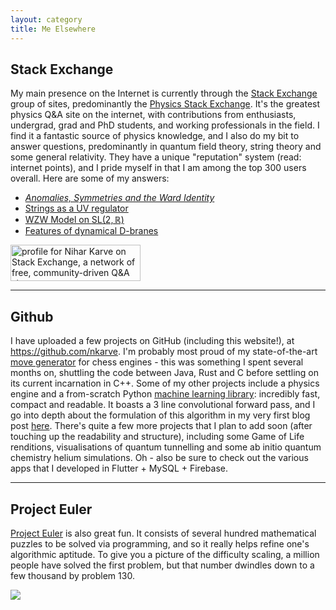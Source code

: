 ```yaml
---
layout: category
title: Me Elsewhere
---
```


## Stack Exchange

My main presence on the Internet is currently through the [Stack Exchange](https://stackexchange.com/) group of sites, predominantly the [Physics Stack Exchange](https://physics.stackexchange.com/). It's the greatest physics Q&A site on the internet, with contributions from enthusiasts, undergrad, grad and PhD students, and working professionals in the field. I find it a fantastic source of physics knowledge, and I also do my bit to answer questions, predominantly in quantum field theory, string theory and some general relativity. They have a unique "reputation" system (read: internet points), and I pride myself in that I am among the top 300 users overall. Here are some of my answers:

- [*Anomalies, Symmetries and the Ward Identity*](https://physics.stackexchange.com/a/629890/231159)
- [Strings as a UV regulator](https://physics.stackexchange.com/a/638676/231159)
- [WZW Model on $\mathrm{SL}(2,\mathbb R)$](https://physics.stackexchange.com/a/645893/231159)
- [Features of dynamical D-branes](https://physics.stackexchange.com/a/631660/231159)

<a href="https://physics.stackexchange.com/users/231159/nihar-karve?tab=answers&sort=newest"><img src="https://stackexchange.com/users/flair/14629989.png" width="208" height="58" alt="profile for Nihar Karve on Stack Exchange, a network of free, community-driven Q&amp;A sites" title="Profile for Nihar Karve on Stack Exchange, a network of free, community-driven Q&amp;A sites"></a>

<hr>

## Github

I have uploaded a few projects on GitHub (including this website!), at https://github.com/nkarve. I'm probably most proud of my state-of-the-art [move generator](https://github.com/nkarve/surge) for chess engines - this was something I spent several months on, shuttling the code between Java, Rust and C before settling on its current incarnation in C++. Some of my other projects include a physics engine and a from-scratch Python [machine learning library](https://github.com/nkarve/twistml): incredibly fast, compact and readable. It boasts a 3 line convolutional forward pass, and I go into depth about the formulation of this algorithm in my very first blog post [here](https://nkarve.github.io/blog/2020/07/07/conv.html). There's quite a few more projects that I plan to add soon (after touching up the readability and structure), including some Game of Life renditions, visualisations of quantum tunnelling and some ab initio quantum chemistry helium simulations. Oh - also be sure to check out the various apps that I developed in Flutter + MySQL + Firebase.

<hr>

## Project Euler

[Project Euler](https://projecteuler.net/about) is also great fun. It consists of several hundred mathematical puzzles to be solved via programming, and so it really helps refine one's algorithmic aptitude. To give you a picture of the difficulty scaling, a million people have solved the first problem, but that number dwindles down to a few thousand by problem 130.

<a href="https://projecteuler.net/about"><img src="https://projecteuler.net/profile/NiharKarve.png"></a>
